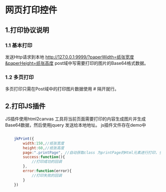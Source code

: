 # 网页打印控件
## 1.打印协议说明
### 1.1 基本打印
发送Http请求到本地 http://127.0.0.1:9999/?paperWidth=纸张宽度&paperHeight=纸张高度
post域中写需要打印的图片的Base64格式数据。
### 1.2 多页打印
多页打印只需在Post域中的打印图片数据使用  #  隔开就行。

## 2.打印JS插件
JS插件使用html2canvas 工具将当前页面需要打印的内容生成图片并生成Base64数据，然后使用jquery 发送给本地地址。
js插件文件存在demo中
```javascript

    jkPrint({
        width:150,//纸张宽度
        height:60,//纸张高度
        page:".printPage", //自动获取class 为printPage的Html元素进行打印，多个printPage 会自动进行分页
        success:function(){
            //打印成功的回调
        },
        error:function(error){
            //打印失败的回调
        }
    })


```
